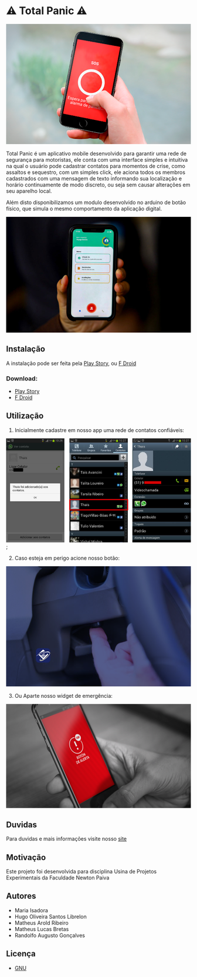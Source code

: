 # ⚠️  Total Panic ⚠️

![sos](image/sos.png)

Total Panic é um aplicativo mobile desenvolvido para garantir uma rede de segurança para motoristas, ele conta com uma interface simples e intuitiva
na qual o usuário pode cadastrar contatos para momentos de crise, como assaltos e sequestro, com um simples click, ele aciona todos os membros cadastrados
com uma mensagem de texto informando sua localização e horário continuamente de modo discreto, ou seja sem causar alterações em seu aparelho local.

Além disto disponibilizamos um modulo desenvolvido no arduino de botão físico, que simula o mesmo comportamento da aplicação digital. 

![interface](image/interface.jpg)


## Instalação

A instalação pode ser feita pela [Play Story](), ou [F Droid]()
### Download:
  - [Play Story]()
  - [F Droid]()

## Utilização

1. Inicialmente cadastre em nosso app uma rede de contatos confiáveis:

![cadastro](image/cadastro.jpeg);

2. Caso esteja em perigo acione nosso botão: 

![button](image/butoon.png)

3. Ou Aparte nosso widget de emergência: 

![Alert](image/alert.png)

## Duvidas 
Para duvidas e mais informações visite nosso [site]()

## Motivação  
Este projeto foi desenvolvida para disciplina Usina de  Projetos Experimentais da Faculdade Newton Paiva

## Autores 
  - Maria Isadora
  - Hugo Oliveira Santos Librelon 
  - Matheus Arold Ribeiro
  - Matheus Lucas Bretas
  - Randolfo Augusto Gonçalves

## Licença 
 - [GNU](gpl-3.0.md)
